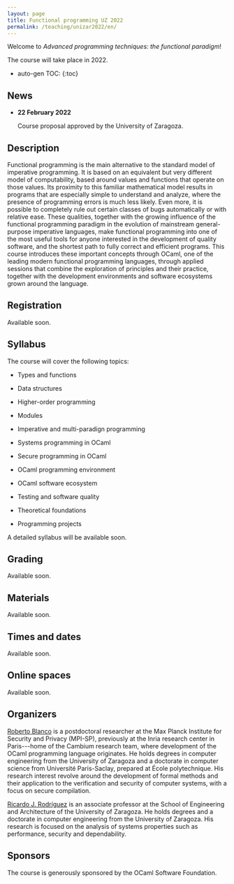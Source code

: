 ```yaml
---
layout: page
title: Functional programming UZ 2022
permalink: /teaching/unizar2022/en/
---
```


Welcome to *Advanced programming techniques: the functional paradigm*!

The course will take place in 2022.

* auto-gen TOC:
{:toc}

## News

 * **22 February 2022**

   Course proposal approved by the University of Zaragoza.

## Description

Functional programming is the main alternative to the standard model of
imperative programming. It is based on an equivalent but very different model
of computability, based around values and functions that operate on those
values. Its proximity to this familiar mathematical model results in programs
that are especially simple to understand and analyze, where the presence of
programming errors is much less likely. Even more, it is possible to completely
rule out certain classes of bugs automatically or with relative ease. These
qualities, together with the growing influence of the functional programming
paradigm in the evolution of mainstream general-purpose imperative languages,
make functional programming into one of the most useful tools for anyone
interested in the development of quality software, and the shortest path to
fully correct and efficient programs. This course introduces these important
concepts through OCaml, one of the leading modern functional programming
languages, through applied sessions that combine the exploration of principles
and their practice, together with the development environments and software
ecosystems grown around the language.

## Registration

Available soon.

## Syllabus

The course will cover the following topics:

 - Types and functions

 - Data structures

 - Higher-order programming

 - Modules

 - Imperative and multi-paradign programming

 - Systems programming in OCaml

 - Secure programming in OCaml

 - OCaml programming environment

 - OCaml software ecosystem

 - Testing and software quality

 - Theoretical foundations

 - Programming projects

A detailed syllabus will be available soon.

## Grading

Available soon.

## Materials

Available soon.

## Times and dates

Available soon.

## Online spaces

Available soon.

## Organizers

[Roberto Blanco](https://robblanco.github.io/) is a postdoctoral researcher at
the Max Planck Institute for Security and Privacy (MPI-SP), previously at the
Inria research center in Paris---home of the Cambium research team, where
development of the OCaml programming language originates. He holds degrees in
computer engineering from the University of Zaragoza and a doctorate in
computer science from Université Paris-Saclay, prepared at École polytechnique.
His research interest revolve around the development of formal methods and
their application to the verification and security of computer systems, with a
focus on secure compilation.


[Ricardo J. Rodríguez](https://webdiis.unizar.es/~ricardo/) is an associate
professor at the School of Engineering and Architecture of the University of
Zaragoza. He holds degrees and a doctorate in computer engineering from the
University of Zaragoza. His research is focused on the analysis of systems
properties such as performance, security and dependability.

## Sponsors

The course is generously sponsored by the OCaml Software Foundation.
